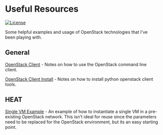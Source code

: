 # Useful Resources
[![License](https://img.shields.io/badge/license-MIT-blue.svg)](LICENSE.txt)

Some helpful examples and usage of OpenStack technologies that I've been playing with.

## General

[OpenStack Client](https://docs.openstack.org/python-openstackclient/latest/) - Notes on how to use the OpenStack command line client.

[OpenStack Client Install](https://docs.openstack.org/newton/user-guide/common/cli-install-openstack-command-line-clients.html) - Notes on how to install python openstack client tools.

## HEAT
[Single VM Example](heat-templates/single-vm.yml) - An example of how to instantiate a single VM in a pre-existing OpenStack network. This isn't ideal for reuse since the parameters need to be replaced for the OpenStack environment, but its an easy starting point.

